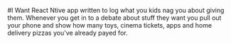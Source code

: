 #I Want
React Ntive app written to log what you kids nag you about giving them. Whenever you get in to a debate about stuff they want you pull out your phone and show how many toys, cinema tickets, apps and home delivery pizzas you've already payed for. 
